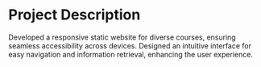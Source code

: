 # Project Description

Developed a responsive static website for diverse courses, ensuring seamless accessibility across devices. Designed an intuitive interface for easy navigation and information retrieval, enhancing the user experience.
